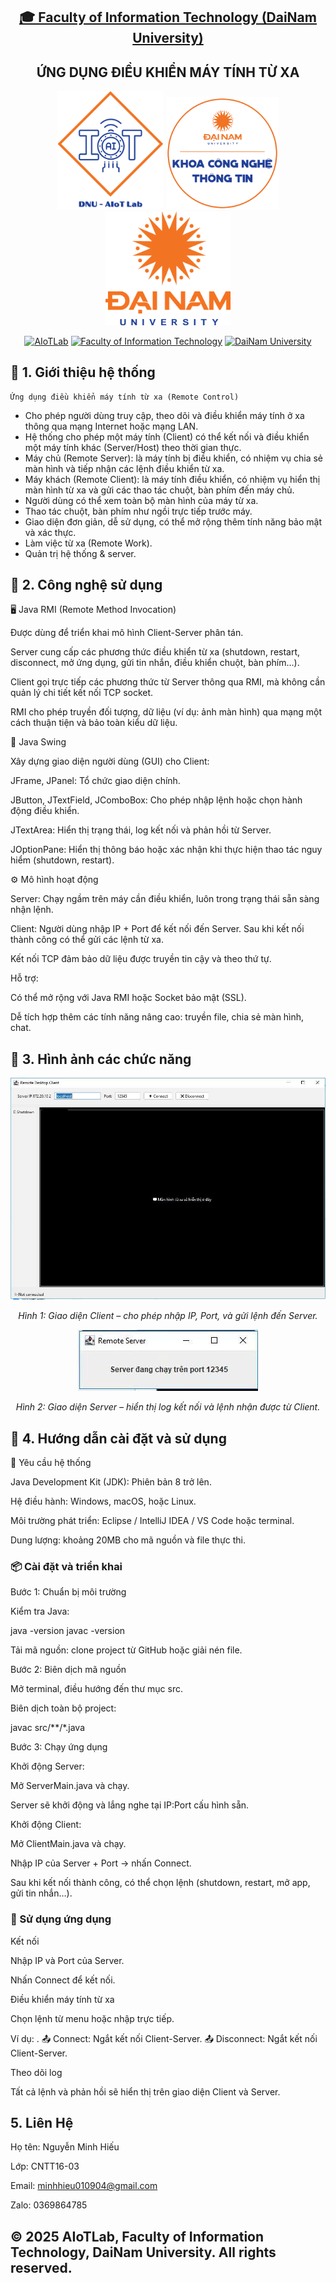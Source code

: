 <h2 align="center">
    <a href="https://dainam.edu.vn/vi/khoa-cong-nghe-thong-tin">
    🎓 Faculty of Information Technology (DaiNam University)
    </a>
</h2>
<h2 align="center">
  ỨNG DỤNG ĐIỀU KHIỂN MÁY TÍNH TỪ XA
</h2>
<div align="center">
    <p align="center">
        <img src="docs/aiotlab_logo.png" alt="AIoTLab Logo" width="170"/>
        <img src="docs/fitdnu_logo.png" alt="AIoTLab Logo" width="180"/>
        <img src="docs/dnu_logo.png" alt="DaiNam University Logo" width="200"/>
    </p>

[![AIoTLab](https://img.shields.io/badge/AIoTLab-green?style=for-the-badge)](https://www.facebook.com/DNUAIoTLab)
[![Faculty of Information Technology](https://img.shields.io/badge/Faculty%20of%20Information%20Technology-blue?style=for-the-badge)](https://dainam.edu.vn/vi/khoa-cong-nghe-thong-tin)
[![DaiNam University](https://img.shields.io/badge/DaiNam%20University-orange?style=for-the-badge)](https://dainam.edu.vn)

</div>

## 📖 1. Giới thiệu hệ thống
    Ứng dụng điều khiển máy tính từ xa (Remote Control) 
- Cho phép người dùng truy cập, theo dõi và điều khiển máy tính ở xa thông qua mạng Internet hoặc mạng LAN.
- Hệ thống cho phép một máy tính (Client) có thể kết nối và điều khiển một máy tính khác (Server/Host) theo thời gian thực.
- Máy chủ (Remote Server): là máy tính bị điều khiển, có nhiệm vụ chia sẻ màn hình và tiếp nhận các lệnh điều khiển từ xa.
- Máy khách (Remote Client): là máy tính điều khiển, có nhiệm vụ hiển thị màn hình từ xa và gửi các thao tác chuột, bàn phím đến máy chủ.
- Người dùng có thể xem toàn bộ màn hình của máy từ xa.
- Thao tác chuột, bàn phím như ngồi trực tiếp trước máy.
- Giao diện đơn giản, dễ sử dụng, có thể mở rộng thêm tính năng bảo mật và xác thực.
- Làm việc từ xa (Remote Work).
- Quản trị hệ thống & server.

## 🔧 2. Công nghệ sử dụng
🖥️ Java RMI (Remote Method Invocation)

Được dùng để triển khai mô hình Client-Server phân tán.

Server cung cấp các phương thức điều khiển từ xa (shutdown, restart, disconnect, mở ứng dụng, gửi tin nhắn, điều khiển chuột, bàn phím…).

Client gọi trực tiếp các phương thức từ Server thông qua RMI, mà không cần quản lý chi tiết kết nối TCP socket.

RMI cho phép truyền đối tượng, dữ liệu (ví dụ: ảnh màn hình) qua mạng một cách thuận tiện và bảo toàn kiểu dữ liệu.

🎨 Java Swing

Xây dựng giao diện người dùng (GUI) cho Client:

JFrame, JPanel: Tổ chức giao diện chính.

JButton, JTextField, JComboBox: Cho phép nhập lệnh hoặc chọn hành động điều khiển.

JTextArea: Hiển thị trạng thái, log kết nối và phản hồi từ Server.

JOptionPane: Hiển thị thông báo hoặc xác nhận khi thực hiện thao tác nguy hiểm (shutdown, restart).

⚙️ Mô hình hoạt động

Server: Chạy ngầm trên máy cần điều khiển, luôn trong trạng thái sẵn sàng nhận lệnh.

Client: Người dùng nhập IP + Port để kết nối đến Server. Sau khi kết nối thành công có thể gửi các lệnh từ xa.

Kết nối TCP đảm bảo dữ liệu được truyền tin cậy và theo thứ tự.

Hỗ trợ:

Có thể mở rộng với Java RMI hoặc Socket bảo mật (SSL).

Dễ tích hợp thêm các tính năng nâng cao: truyền file, chia sẻ màn hình, chat.

## 🚀 3. Hình ảnh các chức năng
<p align="center"> <img src="duocchuaae.jpg" />
 </p> <p align="center"> <em>Hình 1: Giao diện Client – cho phép nhập IP, Port, và gửi lệnh đến Server.</em> </p> <p align="center"> <img src="chiuchet.jpg" />
 </p> <p align="center"> <em>Hình 2: Giao diện Server – hiển thị log kết nối và lệnh nhận được từ Client.</em> </p>

## 📝 4. Hướng dẫn cài đặt và sử dụng
🔧 Yêu cầu hệ thống

Java Development Kit (JDK): Phiên bản 8 trở lên.

Hệ điều hành: Windows, macOS, hoặc Linux.

Môi trường phát triển: Eclipse / IntelliJ IDEA / VS Code hoặc terminal.

Dung lượng: khoảng 20MB cho mã nguồn và file thực thi.

### 📦 Cài đặt và triển khai
Bước 1: Chuẩn bị môi trường

Kiểm tra Java:

java -version
javac -version


Tải mã nguồn: clone project từ GitHub hoặc giải nén file.

Bước 2: Biên dịch mã nguồn

Mở terminal, điều hướng đến thư mục src.

Biên dịch toàn bộ project:

javac src/**/*.java

Bước 3: Chạy ứng dụng

Khởi động Server:

Mở ServerMain.java và chạy.

Server sẽ khởi động và lắng nghe tại IP:Port cấu hình sẵn.

Khởi động Client:

Mở ClientMain.java và chạy.

Nhập IP của Server + Port → nhấn Connect.

Sau khi kết nối thành công, có thể chọn lệnh (shutdown, restart, mở app, gửi tin nhắn…).

### 🚀 Sử dụng ứng dụng

Kết nối

Nhập IP và Port của Server.

Nhấn Connect để kết nối.

Điều khiển máy tính từ xa

Chọn lệnh từ menu hoặc nhập trực tiếp.

Ví dụ:
.
📤 Connect: Ngắt kết nối Client-Server.
📤 Disconnect: Ngắt kết nối Client-Server.


Theo dõi log

Tất cả lệnh và phản hồi sẽ hiển thị trên giao diện Client và Server.

## 5. Liên Hệ

Họ tên: Nguyễn Minh Hiếu

Lớp: CNTT16-03

Email: minhhieu010904@gmail.com

Zalo: 0369864785

© 2025 AIoTLab, Faculty of Information Technology, DaiNam University. All rights reserved.
---
